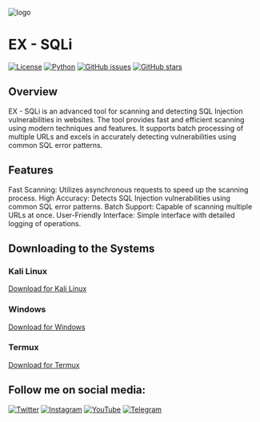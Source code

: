 
![logo](https://raw.githubusercontent.com/mr-sami-x/SQLi/main/Picsart_23-07-21_02-11-16-006.png)

# EX - SQLi

[![License](https://img.shields.io/badge/license-MIT-blue.svg)](https://opensource.org/licenses/MIT)
[![Python](https://img.shields.io/badge/python-3.6%2B-blue.svg)](https://www.python.org/downloads/release)
[![GitHub issues](https://img.shields.io/github/issues/0-d3y/Ex-SQLi)](https://github.com/0-d3y/Ex-SQLi/issues)
[![GitHub stars](https://img.shields.io/github/stars/0-d3y/Ex-SQLi)](https://github.com/0-d3y/Ex-SQLi/stargazers)


## Overview
EX - SQLi is an advanced tool for scanning and detecting SQL Injection vulnerabilities in websites. The tool provides fast and efficient scanning using modern techniques and features. It supports batch processing of multiple URLs and excels in accurately detecting vulnerabilities using common SQL error patterns.


## Features
Fast Scanning: Utilizes asynchronous requests to speed up the scanning process.
High Accuracy: Detects SQL Injection vulnerabilities using common SQL error patterns.
Batch Support: Capable of scanning multiple URLs at once.
User-Friendly Interface: Simple interface with detailed logging of operations.


## Downloading to the Systems

### Kali Linux
[Download for Kali Linux](https://github.com/0-d3y/Ex-SQLi/tree/main/Ex-SQLi-Linux)

### Windows
[Download for Windows](https://github.com/0-d3y/Ex-SQLi/tree/main/Ex-SQLi-Windows)

### Termux
[Download for Termux](https://github.com/0-d3y/Ex-SQLi/tree/main/Ex-SQLi-Termux)


## Follow me on social media:

[![Twitter](https://img.shields.io/badge/Twitter-1DA1F2?style=for-the-badge&logo=twitter&logoColor=white)](https://twitter.com/Linux_ye)
[![Instagram](https://img.shields.io/badge/Instagram-E4405F?style=for-the-badge&logo=instagram&logoColor=white)](https://www.instagram.com/cyber_77k)
[![YouTube](https://img.shields.io/badge/YouTube-FF0000?style=for-the-badge&logo=youtube&logoColor=white)](https://www.youtube.com/@0.d3y)
[![Telegram](https://img.shields.io/badge/Telegram-2CA5E0?style=for-the-badge&logo=telegram&logoColor=white)](https://t.me/i_0d3y)
